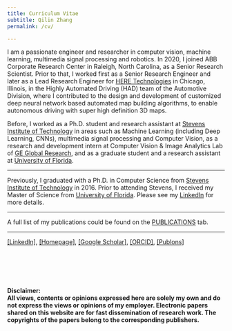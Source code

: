 ```yaml
---
title: Curriculum Vitae
subtitle: Qilin Zhang
permalink: /cv/

---
```

I am a passionate engineer and researcher in computer vision, machine learning, multimedia signal processing and robotics. In 2020, I joined ABB Corporate Research Center in Raleigh, North Carolina, as a Senior Research Scientist. Prior to that, I worked first as a Senior Research Engineer and later as a Lead Research Engineer for [HERE Technologies](https://www.here.com/) in Chicago, Illinois, in the Highly Automated Driving (HAD) team of the Automotive Division, where I contributed to the design and development of customized deep neural network based automated map building algorithms, to enable autonomous driving with super high definition 3D maps. 

Before, I worked as a Ph.D. student and research assistant at [Stevens Institute of Technology](https://www.stevens.edu/) in areas such as Machine Learning (including Deep Learning, CNNs), multimedia signal processing and Computer Vision, as a research and development intern at Computer Vision & Image Analytics Lab of [GE Global Research](http://www.geglobalresearch.com/), and as a graduate student and a research assistant at [University of Florida](http://www.ufl.edu/). 

---
Previously, I graduated with a Ph.D. in Computer Science from [Stevens Institute of Technology](https://www.stevens.edu/) in 2016. Prior to attending Stevens, I received my Master of Science from [University of Florida](http://www.ufl.edu/). Please see my [LinkedIn](https://www.linkedin.com/in/qzhang5) for more details. 

---
A full list of my publications could be found on the [PUBLICATIONS](https://qilin-zhang.github.io/publications/) tab.

---

[[LinkedIn]](https://www.linkedin.com/in/qzhang5/), [[Homepage]](https://qilin-zhang.github.io/publications/), [[Google Scholar]](https://scholar.google.com/citations?hl=en&user=q_dBKjoAAAAJ&view_op=list_works&sortby=pubdate), [[ORCID]](https://orcid.org/0000-0002-7917-9749), [[Publons]](https://publons.com/a/1348230) 


<br/><br/>
<br/><br/>

**Disclaimer: \
All views, contents or opinions expressed here are solely my own and do not express the views or opinions of my employer. 
Electronic papers shared on this website are for fast dissemination of research work. The copyrights of the papers belong to the corresponding publishers.**
